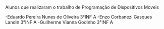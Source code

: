 Alunos que realizaram o trabalho de Programação de Dispositivos Moveis

-Eduardo Pereira Nunes de Oliveira 3°INF A
-Enzo Corbanezi Gasques Landin 3°INF A
-Guilherme Vianna Godinho 3°INF A
